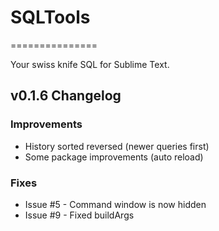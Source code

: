 # SQLTools
===============

Your swiss knife SQL for Sublime Text.


## v0.1.6 Changelog

### Improvements
* History sorted reversed (newer queries first)
* Some package improvements (auto reload)

### Fixes

* Issue #5 - Command window is now hidden
* Issue #9 - Fixed buildArgs
